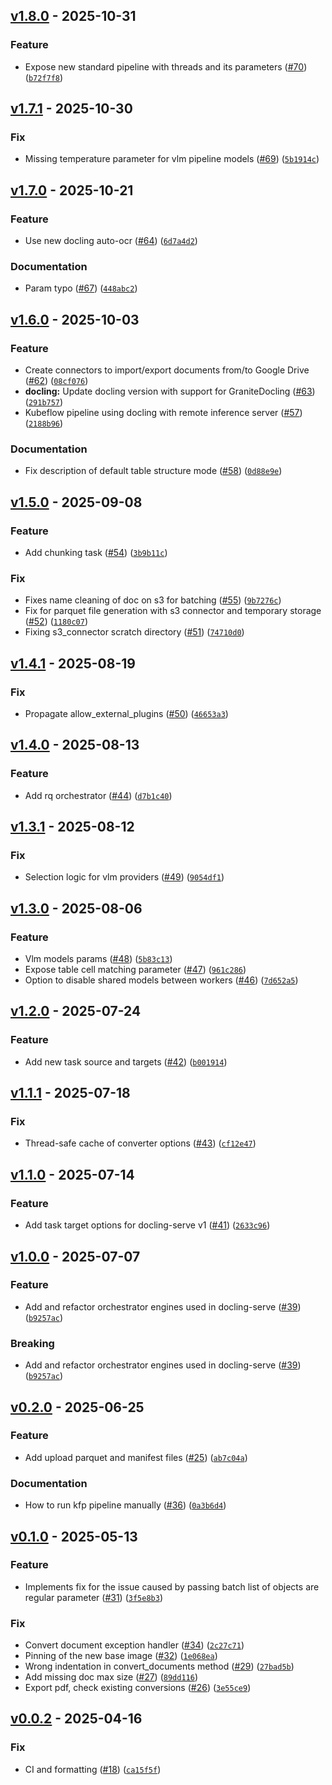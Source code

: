 ## [v1.8.0](https://github.com/docling-project/docling-jobkit/releases/tag/v1.8.0) - 2025-10-31

### Feature

* Expose new standard pipeline with threads and its parameters ([#70](https://github.com/docling-project/docling-jobkit/issues/70)) ([`b72f7f8`](https://github.com/docling-project/docling-jobkit/commit/b72f7f857938eb71d3a2a03419d95bc9bb2cbbe4))

## [v1.7.1](https://github.com/docling-project/docling-jobkit/releases/tag/v1.7.1) - 2025-10-30

### Fix

* Missing temperature parameter for vlm pipeline models ([#69](https://github.com/docling-project/docling-jobkit/issues/69)) ([`5b1914c`](https://github.com/docling-project/docling-jobkit/commit/5b1914c91c620681af75fa1d00e3cc230db5bfc4))

## [v1.7.0](https://github.com/docling-project/docling-jobkit/releases/tag/v1.7.0) - 2025-10-21

### Feature

* Use new docling auto-ocr ([#64](https://github.com/docling-project/docling-jobkit/issues/64)) ([`6d7a4d2`](https://github.com/docling-project/docling-jobkit/commit/6d7a4d23a532bb64397fb96559bcd8715ba3da78))

### Documentation

* Param typo ([#67](https://github.com/docling-project/docling-jobkit/issues/67)) ([`448abc2`](https://github.com/docling-project/docling-jobkit/commit/448abc29bba0c5eee09387c0621b40d2543c66f4))

## [v1.6.0](https://github.com/docling-project/docling-jobkit/releases/tag/v1.6.0) - 2025-10-03

### Feature

* Create connectors to import/export documents from/to Google Drive ([#62](https://github.com/docling-project/docling-jobkit/issues/62)) ([`08cf076`](https://github.com/docling-project/docling-jobkit/commit/08cf0768e995652620fe905de9803be7bcf6d7a9))
* **docling:** Update docling version with support for GraniteDocling ([#63](https://github.com/docling-project/docling-jobkit/issues/63)) ([`291b757`](https://github.com/docling-project/docling-jobkit/commit/291b757f50f92ae3da10facb50d6a967836ba583))
* Kubeflow pipeline using docling with remote inference server ([#57](https://github.com/docling-project/docling-jobkit/issues/57)) ([`2188b96`](https://github.com/docling-project/docling-jobkit/commit/2188b9699ac72c9ed6492a86eed0b619e5b5320a))

### Documentation

* Fix description of default table structure mode ([#58](https://github.com/docling-project/docling-jobkit/issues/58)) ([`0d88e9e`](https://github.com/docling-project/docling-jobkit/commit/0d88e9e36bb8406a9e0caa6eafd2dfe06576bdac))

## [v1.5.0](https://github.com/docling-project/docling-jobkit/releases/tag/v1.5.0) - 2025-09-08

### Feature

* Add chunking task ([#54](https://github.com/docling-project/docling-jobkit/issues/54)) ([`3b9b11c`](https://github.com/docling-project/docling-jobkit/commit/3b9b11cf9fc636da1cd8d4de89b59cf9e7b09d04))

### Fix

* Fixes name cleaning of doc on s3 for batching ([#55](https://github.com/docling-project/docling-jobkit/issues/55)) ([`9b7276c`](https://github.com/docling-project/docling-jobkit/commit/9b7276c1d5c69dd99dd5d0d4362ab718136a2dc5))
* Fix for parquet file generation with s3 connector and temporary storage ([#52](https://github.com/docling-project/docling-jobkit/issues/52)) ([`1180c07`](https://github.com/docling-project/docling-jobkit/commit/1180c07f41b731fa8b29d482c367fa72b7933f25))
* Fixing s3_connector scratch directory ([#51](https://github.com/docling-project/docling-jobkit/issues/51)) ([`74710d0`](https://github.com/docling-project/docling-jobkit/commit/74710d065cfebea60d00a6ef1305f4a397d294a1))

## [v1.4.1](https://github.com/docling-project/docling-jobkit/releases/tag/v1.4.1) - 2025-08-19

### Fix

* Propagate allow_external_plugins ([#50](https://github.com/docling-project/docling-jobkit/issues/50)) ([`46653a3`](https://github.com/docling-project/docling-jobkit/commit/46653a3fd60cfbe6baff2ed3a7ccc1d44dae39b4))

## [v1.4.0](https://github.com/docling-project/docling-jobkit/releases/tag/v1.4.0) - 2025-08-13

### Feature

* Add rq orchestrator ([#44](https://github.com/docling-project/docling-jobkit/issues/44)) ([`d7b1c40`](https://github.com/docling-project/docling-jobkit/commit/d7b1c40943303c25bcbf99b70a3cb9f93ed41165))

## [v1.3.1](https://github.com/docling-project/docling-jobkit/releases/tag/v1.3.1) - 2025-08-12

### Fix

* Selection logic for vlm providers ([#49](https://github.com/docling-project/docling-jobkit/issues/49)) ([`9054df1`](https://github.com/docling-project/docling-jobkit/commit/9054df1f327d5d61955baf903890adbffa3cbc0e))

## [v1.3.0](https://github.com/docling-project/docling-jobkit/releases/tag/v1.3.0) - 2025-08-06

### Feature

* Vlm models params ([#48](https://github.com/docling-project/docling-jobkit/issues/48)) ([`5b83c13`](https://github.com/docling-project/docling-jobkit/commit/5b83c13de74ef1a3e917c031716e9e242a2d276c))
* Expose table cell matching parameter ([#47](https://github.com/docling-project/docling-jobkit/issues/47)) ([`961c286`](https://github.com/docling-project/docling-jobkit/commit/961c286ee086ae3f739d8ca307bfe5fd39689489))
* Option to disable shared models between workers ([#46](https://github.com/docling-project/docling-jobkit/issues/46)) ([`7d652a5`](https://github.com/docling-project/docling-jobkit/commit/7d652a53df21606c9c94c718583a636689048919))

## [v1.2.0](https://github.com/docling-project/docling-jobkit/releases/tag/v1.2.0) - 2025-07-24

### Feature

* Add new task source and targets ([#42](https://github.com/docling-project/docling-jobkit/issues/42)) ([`b001914`](https://github.com/docling-project/docling-jobkit/commit/b00191407cf77444d3e0827e44c93a88c6dedaa5))

## [v1.1.1](https://github.com/docling-project/docling-jobkit/releases/tag/v1.1.1) - 2025-07-18

### Fix

* Thread-safe cache of converter options ([#43](https://github.com/docling-project/docling-jobkit/issues/43)) ([`cf12e47`](https://github.com/docling-project/docling-jobkit/commit/cf12e4795dba3184d59c2f513a70aa30a28eeacc))

## [v1.1.0](https://github.com/docling-project/docling-jobkit/releases/tag/v1.1.0) - 2025-07-14

### Feature

* Add task target options for docling-serve v1 ([#41](https://github.com/docling-project/docling-jobkit/issues/41)) ([`2633c96`](https://github.com/docling-project/docling-jobkit/commit/2633c96d363540858c7d775ed76206dda309426c))

## [v1.0.0](https://github.com/docling-project/docling-jobkit/releases/tag/v1.0.0) - 2025-07-07

### Feature

* Add and refactor orchestrator engines used in docling-serve ([#39](https://github.com/docling-project/docling-jobkit/issues/39)) ([`b9257ac`](https://github.com/docling-project/docling-jobkit/commit/b9257ac1afea9ddb2674c845ff680c3afa0e5f3e))

### Breaking

* Add and refactor orchestrator engines used in docling-serve ([#39](https://github.com/docling-project/docling-jobkit/issues/39)) ([`b9257ac`](https://github.com/docling-project/docling-jobkit/commit/b9257ac1afea9ddb2674c845ff680c3afa0e5f3e))

## [v0.2.0](https://github.com/docling-project/docling-jobkit/releases/tag/v0.2.0) - 2025-06-25

### Feature

* Add upload parquet and manifest files ([#25](https://github.com/docling-project/docling-jobkit/issues/25)) ([`ab7c04a`](https://github.com/docling-project/docling-jobkit/commit/ab7c04a908d68743c135913cf069041a3f9acb2b))

### Documentation

* How to run kfp pipeline manually ([#36](https://github.com/docling-project/docling-jobkit/issues/36)) ([`0a3b6d4`](https://github.com/docling-project/docling-jobkit/commit/0a3b6d491e93188a60ee4e71d0247eefe781bf2c))

## [v0.1.0](https://github.com/docling-project/docling-jobkit/releases/tag/v0.1.0) - 2025-05-13

### Feature

* Implements fix for the issue caused by passing batch list of objects are regular parameter ([#31](https://github.com/docling-project/docling-jobkit/issues/31)) ([`3f5e8b3`](https://github.com/docling-project/docling-jobkit/commit/3f5e8b3a76d35902bd558d1d10c3a2e66320a616))

### Fix

* Convert document exception handler ([#34](https://github.com/docling-project/docling-jobkit/issues/34)) ([`2c27c71`](https://github.com/docling-project/docling-jobkit/commit/2c27c71b75da98f04fccc7abc7ddc3a9a3afb0cd))
* Pinning of the new base image ([#32](https://github.com/docling-project/docling-jobkit/issues/32)) ([`1e068ea`](https://github.com/docling-project/docling-jobkit/commit/1e068ea8804e96bfe222906787d411b97743237e))
* Wrong indentation in convert_documents method ([#29](https://github.com/docling-project/docling-jobkit/issues/29)) ([`27bad5b`](https://github.com/docling-project/docling-jobkit/commit/27bad5b9159bd0fcb7c84be940416c6738c03b86))
* Add missing doc max size ([#27](https://github.com/docling-project/docling-jobkit/issues/27)) ([`89dd116`](https://github.com/docling-project/docling-jobkit/commit/89dd1169fe7a965a09f91b7e2ef4ceecb1236e71))
* Export pdf, check existing conversions ([#26](https://github.com/docling-project/docling-jobkit/issues/26)) ([`3e55ce9`](https://github.com/docling-project/docling-jobkit/commit/3e55ce999a07032f26c150c4d6a9080e22edc1f3))

## [v0.0.2](https://github.com/docling-project/docling-jobkit/releases/tag/v0.0.2) - 2025-04-16

### Fix

* CI and formatting ([#18](https://github.com/docling-project/docling-jobkit/issues/18)) ([`ca15f5f`](https://github.com/docling-project/docling-jobkit/commit/ca15f5f25632297efd05198d10ba19b5312d6b49))
